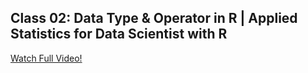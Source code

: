 Class 02: Data Type & Operator in R | Applied Statistics for Data Scientist with R <br>
---
[Watch Full Video!](https://youtu.be/RWchtiQBIzI)


